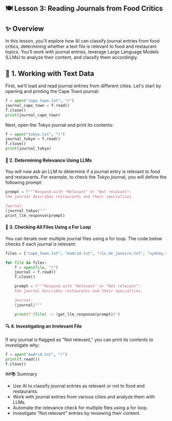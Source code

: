 ## 🍽️ Lesson 3: Reading Journals from Food Critics

## ✨ Overview
In this lesson, you'll explore how AI can classify journal entries from food critics, determining whether a text file is relevant to food and restaurant topics. You’ll work with journal entries, leverage Large Language Models (LLMs) to analyze their content, and classify them accordingly.

## 📝 1. Working with Text Data
First, we’ll load and read journal entries from different cities. Let's start by opening and printing the Cape Town journal:


```python
f = open("cape_town.txt", "r")
journal_cape_town = f.read()
f.close()
print(journal_cape_town)
```
Next, open the Tokyo journal and print its contents:

```python
f = open("tokyo.txt", "r")
journal_tokyo = f.read()
f.close()
print(journal_tokyo)
```

#### 🤖 2. Determining Relevance Using LLMs
You will now ask an LLM to determine if a journal entry is relevant to food and restaurants. For example, to check the Tokyo journal, you will define the following prompt:

```python
prompt = f"""Respond with "Relevant" or "Not relevant": 
the journal describes restaurants and their specialties. 

Journal:
{journal_tokyo}"""
print_llm_response(prompt)
```

#### 🔄 3. Checking All Files Using a For Loop
You can iterate over multiple journal files using a for loop. The code below checks if each journal is relevant:

```python
files = ["cape_town.txt", "madrid.txt", "rio_de_janeiro.txt", "sydney.txt", "tokyo.txt"]

for file in files:
    f = open(file, "r")
    journal = f.read()
    f.close()

    prompt = f"""Respond with "Relevant" or "Not relevant": 
    the journal describes restaurants and their specialties. 

    Journal:
    {journal}"""

    print(f"{file} -> {get_llm_response(prompt)}")
```

#### 🔍 4. Investigating an Irrelevant File
If any journal is flagged as "Not relevant," you can print its contents to investigate why:

```python
f = open("madrid.txt", "r")
print(f.read())
f.close()
```

##📚 Summary
- Use AI to classify journal entries as relevant or not to food and restaurants.
- Work with journal entries from various cities and analyze them with LLMs.
- Automate the relevance check for multiple files using a for loop.
- Investigate "Not relevant" entries by reviewing their content.
